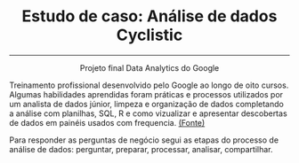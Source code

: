 <!DOCTYPE html>
<html>
<body>
<h1 align="center">Estudo de caso: Análise de dados Cyclistic</h1>
<hr>
<p align="center">Projeto final Data Analytics do Google</p>


<p>Treinamento profissional desenvolvido pelo Google ao longo de oito cursos. Algumas habilidades aprendidas foram práticas e processos utilizados por um analista de dados júnior, limpeza e organização de dados completando a análise com planilhas, SQL, R e como vizualizar e apresentar descobertas de dados em painéis usados com frequencia. 
<a href="https://www.coursera.org/professional-certificates/analise-de-dados-do-google">(Fonte) </a></p>

<p>Para responder as perguntas de negócio segui as etapas do processo de análise de dados: perguntar, preparar, processar, analisar, compartilhar.<p/>
</body>
</html>